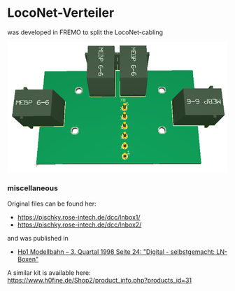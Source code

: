# LocoNet-Verteiler

was developed in FREMO to split the LocoNet-cabling<br> 

![PCB from LocoNet-Verteiler](/Images/LocoNet-Verteiler.png)<br>

### miscellaneous
Original files can be found her:<br>
- https://pischky.rose-intech.de/dcc/lnbox1/
- https://pischky.rose-intech.de/dcc/lnbox2/

and was published in 
- [Hp1 Modellbahn – 3. Quartal 1998 Seite 24: "Digital - selbstgemacht: LN-Boxen"](https://fremodcc.sourceforge.net/artikel/ln/ln_box.pdf)<br>

A similar kit is available here:<br>
https://www.h0fine.de/Shop2/product_info.php?products_id=31<br>

